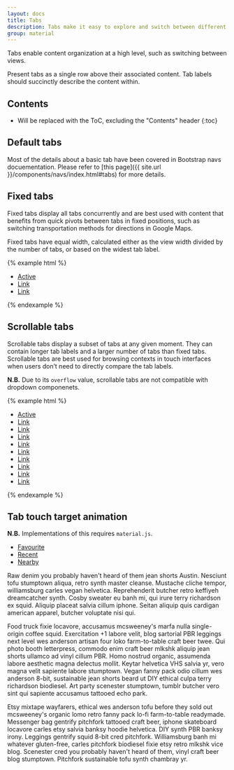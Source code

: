 ```yaml
---
layout: docs
title: Tabs
description: Tabs make it easy to explore and switch between different views.
group: material
---
```


Tabs enable content organization at a high level, such as switching between views.

Present tabs as a single row above their associated content. Tab labels should succinctly describe the content within.

## Contents

* Will be replaced with the ToC, excluding the "Contents" header
{:toc}

## Default tabs

Most of the details about a basic tab have been covered in Bootstrap navs docuementation. Please refer to [this page]({{ site.url }}/components/navs/index.html#tabs) for more details.

## Fixed tabs

Fixed tabs display all tabs concurrently and are best used with content that benefits from quick pivots between tabs in fixed positions, such as switching transportation methods for directions in Google Maps.

Fixed tabs have equal width, calculated either as the view width divided by the number of tabs, or based on the widest tab label.

{% example html %}
<ul class="nav nav-tabs nav-justified">
  <li class="nav-item">
    <a class="nav-link active" href="#">Active</a>
  </li>
  <li class="nav-item">
    <a class="nav-link" href="#">Link</a>
  </li>
  <li class="nav-item">
    <a class="nav-link" href="#">Link</a>
  </li>
</ul>
{% endexample %}

## Scrollable tabs

Scrollable tabs display a subset of tabs at any given moment. They can contain longer tab labels and a larger number of tabs than fixed tabs. Scrollable tabs are best used for browsing contexts in touch interfaces when users don’t need to directly compare the tab labels.

**N.B.** Due to its `overflow` value, scrollable tabs are not compatible with dropdown componenets.

{% example html %}
<ul class="nav nav-tabs nav-scrollable">
  <li class="nav-item">
    <a class="nav-link active" href="#">Active</a>
  </li>
  <li class="nav-item">
    <a class="nav-link" href="#">Link</a>
  </li>
  <li class="nav-item">
    <a class="nav-link" href="#">Link</a>
  </li>
  <li class="nav-item">
    <a class="nav-link" href="#">Link</a>
  </li>
  <li class="nav-item">
    <a class="nav-link" href="#">Link</a>
  </li>
  <li class="nav-item">
    <a class="nav-link" href="#">Link</a>
  </li>
  <li class="nav-item">
    <a class="nav-link" href="#">Link</a>
  </li>
  <li class="nav-item">
    <a class="nav-link" href="#">Link</a>
  </li>
  <li class="nav-item">
    <a class="nav-link" href="#">Link</a>
  </li>
  <li class="nav-item">
    <a class="nav-link" href="#">Link</a>
  </li>
</ul>
{% endexample %}

## Tab touch target animation

**N.B.** Implementations of this requires `material.js`.

<div class="bd-example bd-example-tabs" role="tabpanel">
  <ul class="nav nav-tabs nav-justified" id="myTab" role="tablist">
    <li class="nav-item">
      <a aria-controls="favourite" aria-expanded="true" class="nav-link waves-attach active" data-toggle="tab" id="favourite-tab" href="#favourite" role="tab">Favourite</a>
    </li>
    <li class="nav-item">
      <a aria-controls="recent" class="nav-link waves-attach" data-toggle="tab" id="recent-tab" href="#recent" role="tab">Recent</a>
    </li>
    <li class="nav-item">
      <a aria-controls="nearby" class="nav-link waves-attach" data-toggle="tab" id="nearby-tab" href="#nearby" role="tab">Nearby</a>
    </li>
  </ul>
  <div class="tab-content" id="myTabContent">
    <div aria-labelledBy="favourite-tab" class="tab-pane fade active show" id="favourite" role="tabpanel">
      <p>Raw denim you probably haven't heard of them jean shorts Austin. Nesciunt tofu stumptown aliqua, retro synth master cleanse. Mustache cliche tempor, williamsburg carles vegan helvetica. Reprehenderit butcher retro keffiyeh dreamcatcher synth. Cosby sweater eu banh mi, qui irure terry richardson ex squid. Aliquip placeat salvia cillum iphone. Seitan aliquip quis cardigan american apparel, butcher voluptate nisi qui.</p>
    </div>
    <div aria-labelledBy="recent-tab" class="tab-pane fade" id="recent" role="tabpanel">
      <p>Food truck fixie locavore, accusamus mcsweeney's marfa nulla single-origin coffee squid. Exercitation +1 labore velit, blog sartorial PBR leggings next level wes anderson artisan four loko farm-to-table craft beer twee. Qui photo booth letterpress, commodo enim craft beer mlkshk aliquip jean shorts ullamco ad vinyl cillum PBR. Homo nostrud organic, assumenda labore aesthetic magna delectus mollit. Keytar helvetica VHS salvia yr, vero magna velit sapiente labore stumptown. Vegan fanny pack odio cillum wes anderson 8-bit, sustainable jean shorts beard ut DIY ethical culpa terry richardson biodiesel. Art party scenester stumptown, tumblr butcher vero sint qui sapiente accusamus tattooed echo park.</p>
    </div>
    <div aria-labelledBy="nearby-tab" class="tab-pane fade" id="nearby" role="tabpanel">
      <p>Etsy mixtape wayfarers, ethical wes anderson tofu before they sold out mcsweeney's organic lomo retro fanny pack lo-fi farm-to-table readymade. Messenger bag gentrify pitchfork tattooed craft beer, iphone skateboard locavore carles etsy salvia banksy hoodie helvetica. DIY synth PBR banksy irony. Leggings gentrify squid 8-bit cred pitchfork. Williamsburg banh mi whatever gluten-free, carles pitchfork biodiesel fixie etsy retro mlkshk vice blog. Scenester cred you probably haven't heard of them, vinyl craft beer blog stumptown. Pitchfork sustainable tofu synth chambray yr.</p>
    </div>
  </div>
</div>
